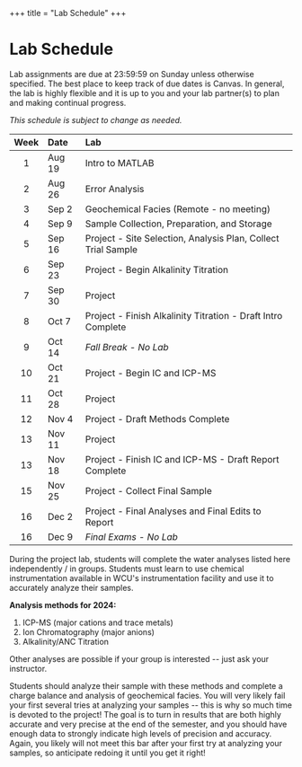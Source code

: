 +++
title = "Lab Schedule"
+++

# Lab Schedule

Lab assignments are due at 23:59:59 on Sunday unless otherwise specified. The best place to keep track of due dates is Canvas.  In general, the lab is highly flexible and it is up to you and your lab partner(s) to plan and making continual progress.

*This schedule is subject to change as needed.*

| Week | Date   | Lab                                                           |
|:----:|:-------|:--------------------------------------------------------------|
| 1    | Aug 19 | Intro to MATLAB                                               |
| 2    | Aug 26 | Error Analysis                                                |
| 3    | Sep 2  | Geochemical Facies (Remote - no meeting)                      |
| 4    | Sep 9  | Sample Collection, Preparation, and Storage                   |
| 5    | Sep 16 | Project - Site Selection, Analysis Plan, Collect Trial Sample |
| 6    | Sep 23 | Project - Begin Alkalinity Titration                          |
| 7    | Sep 30 | Project                                                       |
| 8    | Oct 7  | Project - Finish Alkalinity Titration - Draft Intro Complete  |
| 9    | Oct 14 | *Fall Break - No Lab*                                         |
| 10   | Oct 21 | Project - Begin IC and ICP-MS                                 |
| 11   | Oct 28 | Project                                                       |
| 12   | Nov 4  | Project - Draft Methods Complete                              |
| 13   | Nov 11 | Project                                                       |
| 13   | Nov 18 | Project - Finish IC and ICP-MS - Draft Report Complete        |
| 15   | Nov 25 | Project - Collect Final Sample                                |
| 16   | Dec 2  | Project - Final Analyses and Final Edits to Report            |
| 16   | Dec 9  | *Final Exams - No Lab*                                        |

During the project lab, students will complete the water analyses listed here independently / in groups. Students must learn to use chemical instrumentation available in WCU's instrumentation facility and use it to accurately analyze their samples.

**Analysis methods for 2024:**
1. ICP-MS (major cations and trace metals)
2. Ion Chromatography (major anions)
3. Alkalinity/ANC Titration

Other analyses are possible if your group is interested -- just ask your instructor.

Students should analyze their sample with these methods and complete a charge balance and analysis of geochemical facies.  You will very likely fail your first several tries at analyzing your samples -- this is why so much time is devoted to the project!  The goal is to turn in results that are both highly accurate and very precise at the end of the semester, and you should have enough data to strongly indicate high levels of precision and accuracy.  Again, you likely will not meet this bar after your first try at analyzing your samples, so anticipate redoing it until you get it right!
